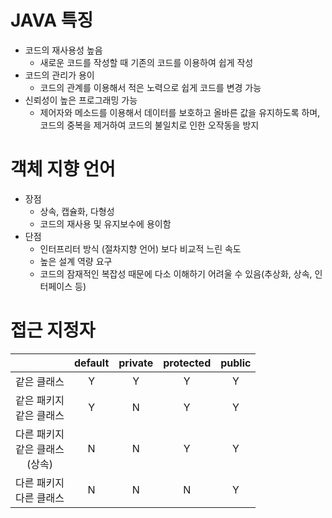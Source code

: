 # JAVA 특징
- 코드의 재사용성 높음
    - 새로운 코드를 작성할 때 기존의 코드를 이용하여 쉽게 작성
- 코드의 관리가 용이
    - 코드의 관계를 이용해서 적은 노력으로 쉽게 코드를 변경 가능
- 신뢰성이 높은 프로그래밍 가능
    - 제어자와 메소드를 이용해서 데이터를 보호하고 올바른 값을 유지하도록 하며,
코드의 중복을 제거하여 코드의 불일치로 인한 오작동을 방지

# 객체 지향 언어
- 장점
    - 상속, 캡슐화, 다형성
    - 코드의 재사용 및 유지보수에 용이함
- 단점
    - 인터프리터 방식 (절차지향 언어) 보다 비교적 느린 속도
    - 높은 설계 역량 요구
    - 코드의 잠재적인 복잡성 때문에 다소 이해하기 어려울 수 있음(추상화, 상속, 인터페이스 등)

# 접근 지정자

||default|private|protected|public|
|:-:|:-:|:-:|:-:|:-:|
|같은 클래스|Y|Y|Y|Y|
|같은 패키지<br>같은 클래스|Y|N|Y|Y|
|다른 패키지<br>같은 클래스<br>(상속)|N|N|Y|Y|
|다른 패키지<br>다른 클래스|N|N|N|Y|